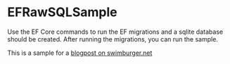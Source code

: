 # EFRawSQLSample
Use the EF Core commands to run the EF migrations and a sqlite database should be created.
After running the migrations, you can run the sample.

This is a sample for a [blogpost on swimburger.net](https://swimburger.net/blog/dotnet/querying-data-using-raw-sql-stored-procedures-in-entity-framework-core)
